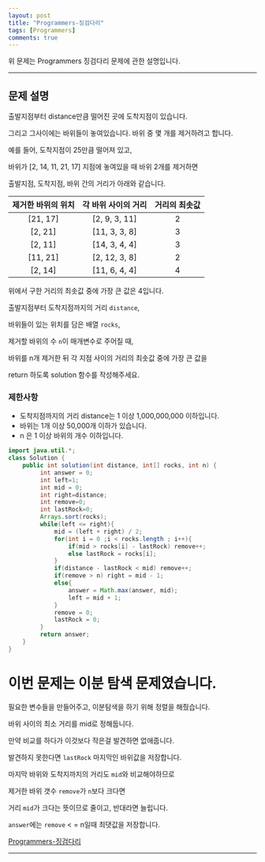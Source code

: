 ```yaml
---
layout: post
title: "Programmers-징검다리"
tags: [Programmers]
comments: true
---
```


위 문제는 Programmers 징검다리 문제에 관한 설명입니다.

---

## 문제 설명

출발지점부터 distance만큼 떨어진 곳에 도착지점이 있습니다.

그리고 그사이에는 바위들이 놓여있습니다. 바위 중 몇 개를 제거하려고 합니다.

예를 들어, 도착지점이 25만큼 떨어져 있고,

바위가 [2, 14, 11, 21, 17] 지점에 놓여있을 때 바위 2개를 제거하면

출발지점, 도착지점, 바위 간의 거리가 아래와 같습니다.

| 제거한 바위의 위치 | 각 바위 사이의 거리 | 거리의 최솟값 |
| :----------------: | :-----------------: | :-----------: |
|      [21, 17]      |    [2, 9, 3, 11]    |       2       |
|      [2, 21]       |    [11, 3, 3, 8]    |       3       |
|      [2, 11]       |    [14, 3, 4, 4]    |       3       |
|      [11, 21]      |    [2, 12, 3, 8]    |       2       |
|      [2, 14]       |    [11, 6, 4, 4]    |       4       |

위에서 구한 거리의 최솟값 중에 가장 큰 값은 4입니다.

출발지점부터 도착지점까지의 거리 `distance`,

바위들이 있는 위치를 담은 배열 `rocks`,

제거할 바위의 수 `n`이 매개변수로 주어질 때,

바위를 n개 제거한 뒤 각 지점 사이의 거리의 최솟값 중에 가장 큰 값을

return 하도록 solution 함수를 작성해주세요.

### 제한사항

- 도착지점까지의 거리 distance는 1 이상 1,000,000,000 이하입니다.
- 바위는 1개 이상 50,000개 이하가 있습니다.
- n 은 1 이상 바위의 개수 이하입니다.

```java
import java.util.*;
class Solution {
    public int solution(int distance, int[] rocks, int n) {
         int answer = 0;
         int left=1;
         int mid = 0;
         int right=distance;
         int remove=0;
         int lastRock=0;
         Arrays.sort(rocks);
         while(left <= right){
             mid = (left + right) / 2;
             for(int i = 0 ;i < rocks.length ; i++){
                 if(mid > rocks[i] - lastRock) remove++;
                 else lastRock = rocks[i];
             }
             if(distance - lastRock < mid) remove++;
             if(remove > n) right = mid - 1;
             else{
                 answer = Math.max(answer, mid);
                 left = mid + 1;
             }
             remove = 0;
             lastRock = 0;
         }
         return answer;
    }
}
```

# 이번 문제는 이분 탐색 문제였습니다.

필요한 변수들을 만들어주고, 이분탐색을 하기 위해 정렬을 해줬습니다.

바위 사이의 최소 거리를 mid로 정해둡니다.

만약 비교를 하다가 이것보다 작은걸 발견하면 없애줍니다.

발견하지 못한다면 `lastRock` 마지막인 바위값을 저장합니다.

마지막 바위와 도착지까지의 거리도 `mid`와 비교해야하므로

제거한 바위 갯수 `remove`가 `n`보다 크다면

거리 `mid`가 크다는 뜻이므로 줄이고, 반대라면 늘립니다.

`answer`에는 `remove` < = n일때 최댓값을 저장합니다.

<a href= "https://programmers.co.kr/learn/courses/30/lessons/43236?language=java">Programmers-징검다리</a>

---
